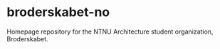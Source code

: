 # broderskabet-no
Homepage repository for the NTNU Architecture student organization, Broderskabet.
